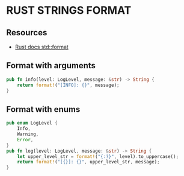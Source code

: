 # RUST STRINGS FORMAT

## Resources

- [Rust docs std::format](https://doc.rust-lang.org/std/macro.format.html)

## Format with arguments

```rust
pub fn info(level: LogLevel, message: &str) -> String {
    return format!("[INFO]: {}", message);
}
```

## Format with enums

```rust
pub enum LogLevel {
    Info,
    Warning,
    Error,
}
pub fn log(level: LogLevel, message: &str) -> String {
    let upper_level_str = format!("{:?}", level).to_uppercase();
    return format!("[{}]: {}", upper_level_str, message);
}
```
